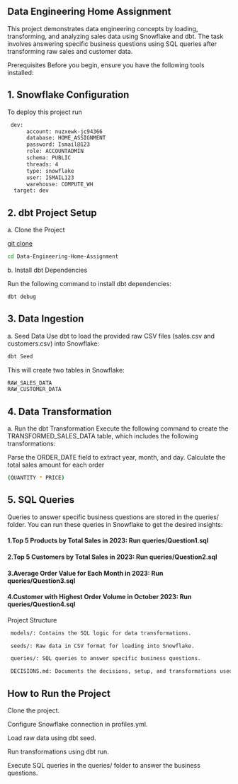
## Data Engineering Home Assignment

This project demonstrates data engineering concepts by loading, transforming, and analyzing sales data using Snowflake and dbt. The task involves answering specific business questions using SQL queries after transforming raw sales and customer data.

Prerequisites
Before you begin, ensure you have the following tools installed:


## 1. Snowflake Configuration

To deploy this project run

```bash
 dev:
      account: nuzxewk-jc94366
      database: HOME_ASSIGNMENT
      password: Ismail@123
      role: ACCOUNTADMIN
      schema: PUBLIC
      threads: 4
      type: snowflake
      user: ISMAIL123
      warehouse: COMPUTE_WH
  target: dev
```

## 2. dbt Project Setup

a. Clone the Project


[git clone](https://github.com/ismail080/Data-Engineering-Home-Assignment.git)

```bash
cd Data-Engineering-Home-Assignment
```

b. Install dbt Dependencies

Run the following command to install dbt dependencies:

```bash
dbt debug
```


## 3. Data Ingestion

a. Seed Data
Use dbt to load the provided raw CSV files (sales.csv and customers.csv) into Snowflake:

```bash
dbt Seed
```

This will create two tables in Snowflake:

```bash
RAW_SALES_DATA
RAW_CUSTOMER_DATA
```

## 4. Data Transformation

a. Run the dbt Transformation
Execute the following command to create the TRANSFORMED_SALES_DATA table, which includes the following transformations:

Parse the ORDER_DATE field to extract year, month, and day.
Calculate the total sales amount for each order 

```bash 
(QUANTITY * PRICE)
```

## 5. SQL Queries

Queries to answer specific business questions are stored in the queries/ folder. You can run these queries in Snowflake to get the desired insights:

#### 1.Top 5 Products by Total Sales in 2023: Run queries/Question1.sql
#### 2.Top 5 Customers by Total Sales in 2023: Run queries/Question2.sql
#### 3.Average Order Value for Each Month in 2023: Run queries/Question3.sql
#### 4.Customer with Highest Order Volume in October 2023: Run queries/Question4.sql

Project Structure
 
```bash
 models/: Contains the SQL logic for data transformations.
```
```bash 
 seeds/: Raw data in CSV format for loading into Snowflake.
```
``` bash 
 queries/: SQL queries to answer specific business questions.
```
```bash 
 DECISIONS.md: Documents the decisions, setup, and transformations used during the project.
 ```

## How to Run the Project
Clone the project.

Configure Snowflake connection in profiles.yml.

Load raw data using dbt seed.

Run transformations using dbt run.

Execute SQL queries in the queries/ folder to answer the business questions.